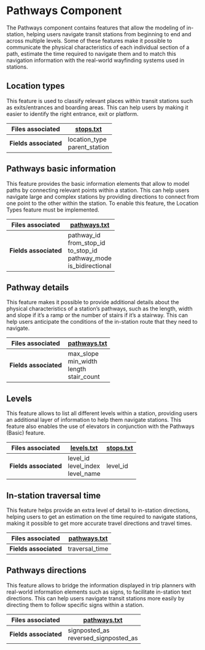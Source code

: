 #  Pathways Component
The Pathways component contains features that allow the modeling of in-station, helping users navigate transit stations from beginning to end and across multiple levels. Some of these features make it possible to communicate the physical characteristics of each individual section of a path, estimate the time required to navigate them and to match this navigation information with the real-world wayfinding systems used in stations.

## Location types

<div class="grid" markdown>

This feature is used to classify relevant places within transit stations such as exits/entrances and boarding areas. This can help users by making it easier to identify the right entrance, exit or platform.

| Files associated      | [stops.txt](/schedule/reference/#stopstxt)                       |
|-----------------------|---------------------------------|
| **Fields associated** | location_type<br>parent_station |

</div>

## Pathways basic information

<div class="grid" markdown>

This feature provides the basic information elements that allow to model paths by connecting relevant points within a station. This can help users navigate large and complex stations by providing directions to connect from one point to the other within the station. To enable this feature, the Location Types feature must be implemented.

| Files associated      | [pathways.txt](/schedule/reference/#pathwaystxt)                                                                 |
|-----------------------|------------------------------------------------------------------------------|
| **Fields associated** | pathway_id<br>from_stop_id<br>to_stop_id<br>pathway_mode<br>is_bidirectional |

</div>

## Pathway details

<div class="grid" markdown>

This feature makes it possible to provide additional details about the physical characteristics of a station’s pathways, such as the length, width and slope if it’s a ramp or the number of stairs if it’s a stairway. This can help users anticipate the conditions of the in-station route that they need to navigate.

| Files associated      | [pathways.txt](/schedule/reference/#pathwaystxt)                                    |
|-----------------------|-------------------------------------------------|
| **Fields associated** | max_slope<br>min_width<br>length<br>stair_count |

</div>

## Levels

<div class="grid" markdown>

This feature allows to list all different levels within a station, providing users an additional layer of information to help them navigate stations. This feature also enables the use of elevators in conjunction with the Pathways (Basic) feature.

| Files associated      | [levels.txt](/schedule/reference/#levelstxt)                            | [stops.txt](/schedule/reference/#stopstxt) |
|-----------------------|---------------------------------------|-----------|
| **Fields associated** | level_id<br>level_index<br>level_name | level_id  |

</div>

## In-station traversal time

<div class="grid" markdown>

This feature helps provide an extra level of detail to in-station directions, helping users to get an estimation on the time required to navigate stations, making it possible to get more accurate travel directions and  travel times.

| Files associated      | [pathways.txt](/schedule/reference/#pathwaystxt)   |
|-----------------------|----------------|
| **Fields associated** | traversal_time |

</div>

## Pathways directions

<div class="grid" markdown>

This feature allows to bridge the information displayed in trip planners with real-world information elements such as signs, to facilitate in-station text directions. This can help users navigate transit stations more easily by directing them to follow specific signs within a station.

| Files associated      | [pathways.txt](/schedule/reference/#pathwaystxt)                            |
|-----------------------|-----------------------------------------|
| **Fields associated** | signposted_as<br>reversed_signposted_as |

</div>
